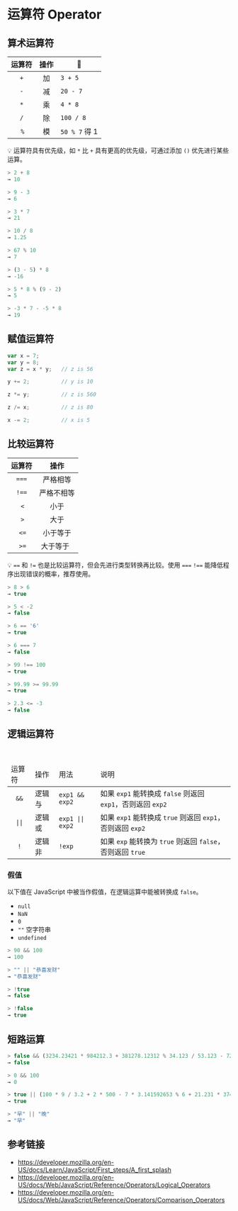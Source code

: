 # 运算符 Operator

## 算术运算符

| 运算符 | 操作 | 🌰            |
|:-----:|:---:|---------------| 
|  `+`  | 加  | `3 + 5`       |
|  `-`  | 减  | `20 - 7`      |
|  `*`  | 乘  | `4 * 8`       |
|  `/`  | 除  | `100 / 8`     |
|  `%`  | 模  | `50 % 7` 得 1 |

💡 运算符具有优先级，如 `*` 比 `+` 具有更高的优先级，可通过添加 `()` 优先进行某些运算。
```javascript
> 2 + 8
→ 10

> 9 - 3
→ 6

> 3 * 7
→ 21

> 10 / 8
→ 1.25

> 67 % 10
→ 7

> (3 - 5) * 8
→ -16

> 5 * 8 % (9 - 2)
→ 5

> -3 * 7 - -5 * 8
→ 19
```

## 赋值运算符
```javascript
var x = 7;
var y = 8;
var z = x * y;   // z is 56

y += 2;          // y is 10

z *= y;          // z is 560

z /= x;          // z is 80

x -= 2;          // x is 5
```

## 比较运算符
| 运算符 | 操作      |
|:-----:|:--------:|
| `===` | 严格相等   |
| `!==` | 严格不相等 |
|  `<`  | 小于      |
|  `>`  | 大于      |
|  `<=` | 小于等于   |
|  `>=` | 大于等于   |

💡 `==` 和 `!=` 也是比较运算符，但会先进行类型转换再比较。使用 `===` `!==` 能降低程序出现错误的概率，推荐使用。

```javascript
> 8 > 6
→ true

> 5 < -2
→ false

> 6 == '6'
→ true

> 6 === 7
→ false

> 99 !== 100
→ true

> 99.99 >= 99.99
→ true

> 2.3 <= -3
→ false
```

## 逻辑运算符
<table>
  <thead>
    <tr>
      <td>运算符</td>
      <td>操作</td>
      <td>用法</td>
      <td>说明</td>
    </tr>
  </thead>
  <tbody>
    <tr>
      <td align="center"><code>&&</code></td>
      <td>逻辑与</td>
      <td><code>exp1 && exp2</code></td>
      <td>如果 <code>exp1</code> 能转换成 <code>false</code> 则返回 <code>exp1</code>，否则返回 <code>exp2</code></td>
    </tr>
    <tr>
      <td align="center"><code>||</code></td>
      <td>逻辑或</td>
      <td><code>exp1 || exp2</code></td>
      <td>如果 <code>exp1</code> 能转换成 <code>true</code> 则返回 <code>exp1</code>，否则返回 <code>exp2</code> </td>
    </tr>
    <tr>
      <td align="center"><code>!</code></td>
      <td>逻辑非</td>
      <td><code>!exp</code></td>
      <td>如果 <code>exp</code> 能转换为 <code>true</code> 则返回 <code>false</code>，否则返回 <code>true</code></td>
    </tr>
  </tbody>
</table>

### 假值
以下值在 JavaScript 中被当作假值，在逻辑运算中能被转换成 `false`。
* `null`
* `NaN`
* `0`
* `""` 空字符串
* `undefined`

```javascript
> 90 && 100
→ 100

> "" || "恭喜发财"
→ "恭喜发财"

> !true
→ false

> !false
→ true
```

## 短路运算
```javascript
> false && (3234.23421 * 984212.3 + 381278.12312 % 34.123 / 53.123 - 724.123 / 3124.2321)
→ false

> 0 && 100
→ 0

> true || (100 * 9 / 3.2 + 2 * 500 - 7 * 3.141592653 % 6 + 21.231 * 3742.123 / 234.12318)
→ true

> "早" || "晚"
→ "早"
```

## 参考链接
* https://developer.mozilla.org/en-US/docs/Learn/JavaScript/First_steps/A_first_splash
* https://developer.mozilla.org/en-US/docs/Web/JavaScript/Reference/Operators/Logical_Operators
* https://developer.mozilla.org/en-US/docs/Web/JavaScript/Reference/Operators/Comparison_Operators
